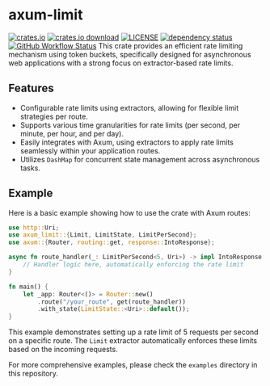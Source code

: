 # axum-limit

[![crates.io](https://img.shields.io/crates/v/axum-limit)](https://crates.io/crates/axum-limit)
[![crates.io download](https://img.shields.io/crates/d/axum-limit)](https://crates.io/crates/axum-limit)
[![LICENSE](https://img.shields.io/badge/license-MIT-blue)](https://github.com/gengteng/axum-limit/blob/main/LICENSE)
[![dependency status](https://deps.rs/repo/github/gengteng/axum-limit/status.svg)](https://deps.rs/repo/github/gengteng/axum-limit)
[![GitHub Workflow Status](https://img.shields.io/github/actions/workflow/status/gengteng/axum-limit/.github/workflows/main.yml?branch=main)](https://github.com/gengteng/axum-limit/actions/workflows/ci.yml)
This crate provides an efficient rate limiting mechanism using token buckets, specifically designed for asynchronous web
applications with a strong focus on extractor-based rate limits.

## Features

- Configurable rate limits using extractors, allowing for flexible limit strategies per route.
- Supports various time granularities for rate limits (per second, per minute, per hour, and per day).
- Easily integrates with Axum, using extractors to apply rate limits seamlessly within your application routes.
- Utilizes `DashMap` for concurrent state management across asynchronous tasks.

## Example

Here is a basic example showing how to use the crate with Axum routes:

```rust
use http::Uri;
use axum_limit::{Limit, LimitState, LimitPerSecond};
use axum::{Router, routing::get, response::IntoResponse};

async fn route_handler(_: LimitPerSecond<5, Uri>) -> impl IntoResponse {
    // Handler logic here, automatically enforcing the rate limit
}

fn main() {
    let _app: Router<()> = Router::new()
        .route("/your_route", get(route_handler))
        .with_state(LimitState::<Uri>::default());
}
```

This example demonstrates setting up a rate limit of 5 requests per second on a specific route. The `Limit` extractor
automatically enforces these limits based on the incoming requests.

For more comprehensive examples, please check the `examples` directory in this
repository.
